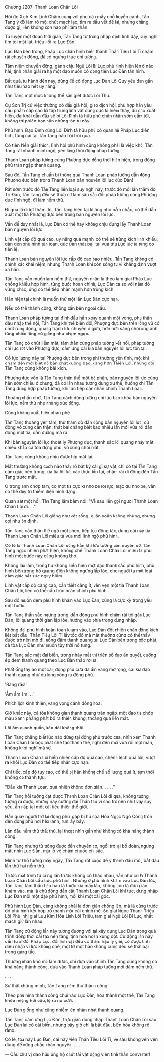 




Chương 2207: Thanh Loan Chân Lôi


Hồi ức Xích Kim Linh Châm cùng với phụ cận mấy chỗ huyễn cảnh, Tần Tang ý đồ làm rõ một chút mạch lạc, tìm ra dấu vết để lại, nhưng chẳng được gì, liền không còn hao phí tâm thần.

Tu luyện một đoạn thời gian, Tần Tang từ trong nhập định tỉnh dậy, suy nghĩ tìm tòi một lát, triệu hồi ra Lục Đàn.

Lục Đàn bên trong, Pháp Lục chân hình biến thành Thần Tiêu Lôi Tỉ chậm rãi chuyển động, đã có ngưng thực chi tượng.

Tâm niệm chuyển động, gánh chịu Ngũ Lôi Bí Lục phù hình hiện lên ở não hải, tịnh phân giải ra hạ một đạo muốn cô đọng tiến Lục Đàn tán hình.

Bất quá, tu hành đến nay, dùng để cô đọng Lục Đàn Lôi Quy yêu đan gần như tiêu hao hết uy năng.

Tần Tang một mực không thể săn giết được Lôi Thú.

Cụ Sơn Trị cứ việc thường có đấu giá hội, giao dịch hội, phù hợp hắn yêu cầu phẩm cấp cao lôi tập trung linh vật cũng cực kì hiếm thấy, dù cho xuất hiện, đại khái dẫn đầu sẽ bị Lôi Đình tả hữu phủ chân nhân sớm cầm tới, không tới phiên bọn hắn những tán tu này.

Phù hình, Đạo Đình cùng Lôi Đình tả hữu phủ có quan hệ Pháp Lục điển tịch, từng cái tại Tần Tang não hải trôi qua.

Có tiên hiền giải thích, lĩnh hội phù hình cũng không phải là việc khó, Tần Tang rất nhanh minh ngộ, yên lặng thôi động pháp tướng.

Thanh Loan pháp tướng cùng Phượng dực đồng thời hiển hiện, trong động phủ tràn ngập thanh quang.

Sau đó, Tần Tang chuẩn bị thông qua Thanh Loan pháp tướng dẫn động Phượng dực bên trong Thanh Loan bản nguyên lôi lực đúc Đàn!

Rất sớm trước đó Tần Tang liền loại suy nghĩ này, trước đó mỗi lần thăm dò Trị Đàn, Tần Tang đều sẽ thừa cơ làm sâu sắc đối pháp tướng cùng Phượng dực lĩnh ngộ, đi làm nếm thử.

Đi qua lần lượt thăm dò, Tần Tang hiện tại không nhỏ nắm chắc, có thể dẫn xuất một tia Phượng dực bên trong bản nguyên lôi lực.

Vấn đề duy nhất là, Lục Đàn có thể hay không chịu đựng lấy Thanh Loan bản nguyên lôi lực.

Linh vật cấp độ quá cao, uy năng quá mạnh, có thể sẽ trùng kích linh khiếu, dẫn đến phù hình tán loạn, đúc Đàn thất bại, tại vừa thụ Lục lúc là từng có tiền lệ.

Thanh Loan bản nguyên lôi lực cấp độ cao bao nhiêu, Tần Tang không có chính xác khái niệm, nhưng Thanh Loan khi còn sống tu vi khẳng định vượt xa hắn.

Tần Tang vẫn muốn làm nếm thử, nguyên nhân là theo tam giai Pháp Lục chồng khiếu hợp hình, từng bước hoàn chỉnh, Lục Đàn xa so với năm đó vững chắc, ứng có thể tiếp nhận mạnh hơn trùng kích.

Hắn hiện tại chính là muốn thử một lần Lục Đàn cực hạn.

Nếu có thể thành công, không cần bên ngoài cầu.

Thanh Loan pháp tướng tại đỉnh đầu hắn xoay quanh một vòng, phụ thân đầu nhập thể nội, Tần Tang khí thế biến đổi, Phượng dực bên trên lông vũ có chút rung động, quang trạch lưu chuyển ở giữa, hơn nữa sáng chói óng ánh, từng chiếc lông vũ giống như chạm ngọc.

Tần Tang có chút liễm mắt, tâm thần cùng pháp tướng kết nối, pháp tướng chi lực rót vào Phượng dực, cảm ứng cái kia bản nguyên lôi lực tồn tại.

Cỗ lực lượng này tại Phượng dực bên trong phi thường yên tĩnh, một khi chạm đến mới biết nó bản chất cuồng bạo, càng hơn Thiên Lôi, nhưng đối Tần Tang cũng không bài xích.

Phượng dực vốn là Tần Tang thân thể một bộ phận, bản nguyên lôi lực cùng hắn sớm chiều ở chung, đã có lẫn nhau tương dung xu thế, huống chi Tần Tang dung hợp pháp tướng, khí tức tiếp cận chân chính Thanh Loan.

Thoáng chần chờ, Tần Tang cách dùng tướng chi lực bao khỏa bản nguyên lôi lực, nếm thử nhẹ nhàng xúc động.

Cũng không xuất hiện phản phệ.

Tần Tang thoáng yên tâm, thử thăm dò dẫn động bản nguyên lôi lực, cử động vô cùng cẩn thận, thất bại chẳng biết bao nhiêu lần mới vừa rồi dẫn động một tia, dẫn đường mà ra.

Khi bản nguyên lôi lực thoát ly Phượng dực, thanh sắc lôi quang nháy mắt chiếu khắp cả tòa động phủ, vô cùng chói mắt.

Tần Tang cũng không nhịn được híp mắt lại.

Mắt thường không cách nào thấy rõ bất kỳ cái gì sự vật, chỉ có tại Tần Tang cảm giác bên trong, kia tia lôi lực xác thực tồn tại, chậm rãi di động đến Tần Tang trước mặt.

Ở trong ánh chớp tâm, có một tia cực kì nhỏ bé lôi lực, mặc dù nhỏ bé, vẫn có thể duy trì thiểm điện hình dạng.

Quan sát một hồi, Tần Tang lẩm bẩm nói: "Về sau liền gọi ngươi Thanh Loan Chân Lôi đi. . ."

Thanh Loan Chân Lôi giống như vật sống, quăn xoắn không chừng, nhưng coi như ổn định.

Tần Tang cẩn thận thể ngộ một phen, tiếp tục động tác, dùng cái này tia Thanh Loan Chân Lôi miêu tả vừa mới lĩnh ngộ phù hình.

Có lẽ là Thanh Loan Chân Lôi cùng hắn khí tức tương cận duyên cớ, Tần Tang ngạc nhiên phát hiện, khống chế Thanh Loan Chân Lôi miêu tả phù hình một bước này cũng không khó.

Không lâu lắm, trong hư không hiển hiện một đạo thanh sắc phù hình, phù hình bên trong hồ quang điện không ngừng lấp lóe, cho người ta một loại cảm giác hết sức nguy hiểm.

Linh vật cấp độ càng cao, cần thiết càng ít, vẻn vẹn một tia Thanh Loan Chân Lôi, liền có thể cấu trúc hoàn chỉnh phù hình.

Sau đó muốn đem phù hình khảm vào Lục Đàn, cũng là cực kỳ trọng yếu một bước.

Tần Tang thần sắc ngưng trọng, dẫn động phù hình chậm rãi tới gần Lục Đàn, lôi quang thời gian lập lòe, hướng vào phía trong dung nhập.

Không đợi phù hình hoàn toàn khảm vào, Lục Đàn đột nhiên chấn động kịch liệt bắt đầu, Thần Tiêu Lôi Tỉ lấy tốc độ mà mắt thường cũng có thể thấy được trở nên mờ đi, nồng đậm thanh quang tại Lục Đàn bên trong bộc phát, cả tòa Lục Đàn như muốn tùy thời nổ tung.

Tần Tang sắc mặt đại biến, trong nháy mắt thi triển số đạo ấn quyết, cưỡng ép đem thanh quang theo Lục Đàn tháo rời ra.

Phất ống tay áo một cái, động phủ cửa đá ầm vang mở rộng, cái kia đạo thanh quang như du long xông ra động phủ.

'Răng rắc!'

'Ầm ầm ầm. . .'

Phích lịch kinh thiên, vang vọng cánh đồng hoa.

Giờ khắc này, cả tòa không gian thanh quang tràn ngập, một đạo tia chớp màu xanh phảng phất bổ ra thiên khung, thoáng qua liền mất.

Lôi âm quanh quẩn, kéo dài không thôi.

Tần Tang chẳng biết lúc nào đứng tại động phủ trước cửa, nhìn xem Thanh Loan Chân Lôi bộc phát chế tạo thanh thế, nghĩ đến mới vừa rồi một màn, không khỏi nghĩ mà sợ.

Thanh Loan Chân Lôi hiển nhiên cấp độ quá cao, chênh lệch quá lớn, vượt ra khỏi Lục Đàn có thể tiếp nhận cực hạn.

Chỉ tiếc, cấp độ tuy cao, có thể bị hắn khống chế số lượng quá ít, tạm thời không có thành tựu.

"Đầu kia Thanh Loan, quả nhiên không đơn giản. . . . ."

Tần Tang hồi tưởng đạt được Thanh Loan Chân Lôi đi qua, không tưởng tượng ra được, những này cường đại Thần thú vì sao trở nên như vậy suy yếu, ẩn nấp tại một cái tiểu thiên thế giới.

Hắn quay người trở lại động phủ, gặp bị hù dọa Hỏa Ngọc Ngô Công trốn đến động phủ nơi hẻo lánh, run lẩy bẩy.

Lần đầu nếm thử thất thủ, lại thoạt nhìn gần như không có khả năng thành công.

Tần Tang nhưng từ trông được đến chuyển cơ, ngồi trở lại bồ đoàn, ngưng mắt nhìn Lục Đàn, mặt lộ vẻ châm chước chi sắc.

Minh tư khổ tưởng mấy ngày, Tần Tang rốt cuộc để ý thanh đầu mối, bắt đầu lần thứ hai nếm thử.

Trước mặt trình tự cùng lần trước không có khác nhau, vẫn như cũ là Thanh Loan Chân Lôi cấu trúc phù hình. Nhưng ở phù hình khảm vào Lục Đàn lúc, Tần Tang tâm thần tiêu hao là trước kia mấy lần, không còn là đơn giản khảm vào, mà là chủ động dẫn dắt Thanh Loan Chân Lôi khí tức, dung nhập Lục Đàn mỗi một đạo phù hình, mỗi khi một cái góc.

Phù hình Lục Đàn, cũng không phải là đơn giản chồng lên, mà là cùng trước đó phù hình kết hợp trở thành một cái chỉnh thể. Sơ giai Ngọc Thanh Triệu Lôi Phù, nhị giai Lưu Kim Hỏa Linh Lôi Triệu, tam giai Ngũ Lôi Bí Lục, nhất mạch giữ lẫn nhau.

Tần Tang cử động lần này tương đương với tại xây dựng Lục Đàn trong quá trình đồng thời cải tạo nền tảng, tịnh hòa hoãn xung đột. Cử động lần này cần tu sĩ đối Pháp Lục, đối linh vật đều có thâm hậu lý giải, có được tinh diệu nhập vi lực khống chế, một tơ một hào không cùng đều sẽ thất bại trong gang tấc.

Thường nhân khó mà làm được, chỉ dựa vào chính Tần Tang cũng không có khả năng thành công, dựa vào Thanh Loan pháp tướng mới dám nếm thử.

. . .

Sự thật chứng minh, Tần Tang nếm thử thành công.

Theo phù hình thành công chui vào Lục Đàn, hóa thành một thể, Tần Tang khóe miệng hơi câu, lộ ra nụ cười.

Lục Đàn giống như cũng nhiễm lên nhàn nhạt thanh quang.

Tần Tang cảm ứng Lục Đàn, trực giác dung nhập Thanh Loan Chân Lôi sau Lục Đàn lại có cải biến, nhưng bây giờ chỉ là bắt đầu, biến hóa không rõ ràng.

Có lẽ, toà này Lục Đàn, cái này viên Thần Tiêu Lôi Tỉ, về sau không vẻn vẹn dùng để vững chắc chân nguyên. . . .

--
Cầu chư vị đạo hữu ủng hộ chút tài vật động viên tinh thần converter!




